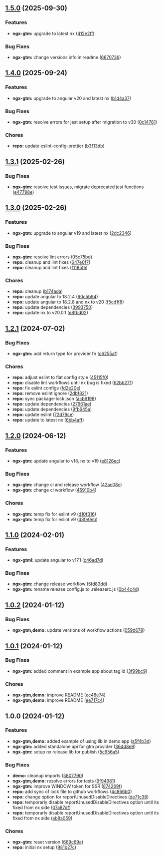 ## [1.5.0](https://github.com/jerkovicl/ngx-gtm/compare/v1.4.0...v1.5.0) (2025-09-30)

### Features

* **ngx-gtm:** upgrade to latest nx ([412e2ff](https://github.com/jerkovicl/ngx-gtm/commit/412e2ffd0dd37dc6611e78dd9d1a51681c719b32))

### Bug Fixes

* **ngx-gtm:** change versions info in readme ([6870736](https://github.com/jerkovicl/ngx-gtm/commit/68707361dce67b426f181cf57f27c13d0e387b6c))

## [1.4.0](https://github.com/jerkovicl/ngx-gtm/compare/v1.3.1...v1.4.0) (2025-09-24)

### Features

* **ngx-gtm:** upgrade to angular v20 and latest nx ([b1d4a37](https://github.com/jerkovicl/ngx-gtm/commit/b1d4a378ee3c7bf58ffc55dd0178b524957fe056))

### Bug Fixes

* **ngx-gtm:** resolve errors for jest setup after migration to v30 ([0c14761](https://github.com/jerkovicl/ngx-gtm/commit/0c14761c6e739844310f1b97295b0138fa1b703f))

### Chores

* **repo:** update eslint-config-prettier ([b3f13db](https://github.com/jerkovicl/ngx-gtm/commit/b3f13dbcf3cb45da123c4ecfa57f9c43b689b5b2))

## [1.3.1](https://github.com/jerkovicl/ngx-gtm/compare/v1.3.0...v1.3.1) (2025-02-26)

### Bug Fixes

* **ngx-gtm:** resolve test issues, migrate deprecated jest functions ([e47798e](https://github.com/jerkovicl/ngx-gtm/commit/e47798e283dcf6fc2b4fdb95e0350b640985463b))

## [1.3.0](https://github.com/jerkovicl/ngx-gtm/compare/v1.2.1...v1.3.0) (2025-02-26)

### Features

* **ngx-gtm:** upgrade to angular v19 and latest nx ([2dc2346](https://github.com/jerkovicl/ngx-gtm/commit/2dc2346d4d58b3bb8623307bdcf19185c2add1cf))

### Bug Fixes

* **ngx-gtm:** resolve lint errors ([05c75bd](https://github.com/jerkovicl/ngx-gtm/commit/05c75bd8262faa19a0cf652073f239aae4ffd4d3))
* **repo:** cleanup and lint fixes ([647e0f7](https://github.com/jerkovicl/ngx-gtm/commit/647e0f7520a4586c54892d79f7157701f831630c))
* **repo:** cleanup and lint fixes ([f1185fe](https://github.com/jerkovicl/ngx-gtm/commit/f1185fea47bc8395d92c2769d1bb3f86a225caa9))

### Chores

* **repo:** cleanup ([b174ada](https://github.com/jerkovicl/ngx-gtm/commit/b174ada26e08b1c150bc6499cc77354367584eb0))
* **repo:** update angular to 18.2.4 ([60c5b94](https://github.com/jerkovicl/ngx-gtm/commit/60c5b947a666c00d86301ee640529d227a4efbd5))
* **repo:** update angular to 18.2.8 and nx to v20 ([f5cd1f8](https://github.com/jerkovicl/ngx-gtm/commit/f5cd1f8db4b7a03ed9df738fddca57cb4854b5a1))
* **repo:** update dependencies ([3993750](https://github.com/jerkovicl/ngx-gtm/commit/39937501505c5f64bc79b68ee6caea77d23de69f))
* **repo:** update nx to v20.0.1 ([e8fbd02](https://github.com/jerkovicl/ngx-gtm/commit/e8fbd0293ba9999ac9da93a658c621915525b98a))

## [1.2.1](https://github.com/jerkovicl/ngx-gtm/compare/v1.2.0...v1.2.1) (2024-07-02)

### Bug Fixes

* **ngx-gtm:** add return type for provider fn ([c6255af](https://github.com/jerkovicl/ngx-gtm/commit/c6255afbf1e6e2a37945d9e7b5e48fa07467f076))

### Chores

* **repo:** adjust eslint to flat config style ([45115f0](https://github.com/jerkovicl/ngx-gtm/commit/45115f00944e60ad7e2561b2a8c61bf15b34fcc1))
* **repo:** disable lint workflows until nx bug is fixed ([62bb271](https://github.com/jerkovicl/ngx-gtm/commit/62bb271d7475120095db83b38dbe96901376781e))
* **repo:** fix eslint configs ([fd2e20e](https://github.com/jerkovicl/ngx-gtm/commit/fd2e20e1d55ee30e14fff04bc0cec95268ca3998))
* **repo:** remove eslint ignore ([2dbf821](https://github.com/jerkovicl/ngx-gtm/commit/2dbf821f0ad36628f6b3b6da38640c1ca7c394b6))
* **repo:** sync package-lock.json ([acb6198](https://github.com/jerkovicl/ngx-gtm/commit/acb6198d4b35e30471a9d3ae858ecf15b7c05e92))
* **repo:** update dependencies ([27661ae](https://github.com/jerkovicl/ngx-gtm/commit/27661ae2bb42e7c3bc46ba657ff994698fc5338b))
* **repo:** update dependencies ([9fb645a](https://github.com/jerkovicl/ngx-gtm/commit/9fb645aa030ca8fd1f31d48a2ad6004a13a8c2ed))
* **repo:** update eslint ([72d79ce](https://github.com/jerkovicl/ngx-gtm/commit/72d79ce57959d920f8e2b97a972ee4772cfef169))
* **repo:** update to latest nx ([6bb4aff](https://github.com/jerkovicl/ngx-gtm/commit/6bb4afffee3226449841b74fbb4d5a414e9c7b05))

## [1.2.0](https://github.com/jerkovicl/ngx-gtm/compare/v1.1.0...v1.2.0) (2024-06-12)

### Features

* **ngx-gtm:** update angular to v18, nx to v19 ([e8126ec](https://github.com/jerkovicl/ngx-gtm/commit/e8126ec665e1f5b254f2bfef52ea1c8f4e4ffbff))

### Bug Fixes

* **ngx-gtm:** change ci and release workflow ([42ac08c](https://github.com/jerkovicl/ngx-gtm/commit/42ac08c55966d8a9263f42cdffb3a4e217f460fd))
* **ngx-gtm:** change ci workflow ([45910b4](https://github.com/jerkovicl/ngx-gtm/commit/45910b460b03edb9205c4773fae7ed35f5ec5124))

### Chores

* **ngx-gtm:** temp fix for eslint v9 ([d10f316](https://github.com/jerkovicl/ngx-gtm/commit/d10f3164f8947d0733b47a1c3650c731188836bc))
* **ngx-gtm:** temp fix for eslint v9 ([d8fe0eb](https://github.com/jerkovicl/ngx-gtm/commit/d8fe0eb2f2fa20ff0f23674a03c9af4c0953af88))

## [1.1.0](https://github.com/jerkovicl/ngx-gtm/compare/v1.0.2...v1.1.0) (2024-02-01)


### Features

* **ngx-gtml:** update angular to v17.1 ([c46ad7d](https://github.com/jerkovicl/ngx-gtm/commit/c46ad7d3fd317f77d0d4e3439610c0a8c5140831))


### Bug Fixes

* **ngx-gtm:** change release workflow ([5fd83dd](https://github.com/jerkovicl/ngx-gtm/commit/5fd83dd4b3ba165c56c426dec0312fd299a3fbf6))
* **ngx-gtm:** rename release.config.js to .releaserc.js ([0b44c4d](https://github.com/jerkovicl/ngx-gtm/commit/0b44c4da8131a104b300fe5a794f6380cf6f2257))

## [1.0.2](https://github.com/jerkovicl/ngx-gtm/compare/v1.0.1...v1.0.2) (2024-01-12)


### Bug Fixes

* **ngx-gtm,demo:** update versions of workflow actions ([059d678](https://github.com/jerkovicl/ngx-gtm/commit/059d6784f951118cc01fcd697d2b24d3395fe854))

## [1.0.1](https://github.com/jerkovicl/ngx-gtm/compare/v1.0.0...v1.0.1) (2024-01-12)


### Bug Fixes

* **ngx-gtm:** added comment in example app about tag id ([3f99bc9](https://github.com/jerkovicl/ngx-gtm/commit/3f99bc99549b9430aa22f7b8358bcd03c8b7a883))


### Chores

* **ngx-gtm,demo:** improve README ([ec48e74](https://github.com/jerkovicl/ngx-gtm/commit/ec48e740ab977de7953459189648b9b377619965))
* **ngx-gtm,demo:** improve README ([ee717c4](https://github.com/jerkovicl/ngx-gtm/commit/ee717c437f7ed608e4c575456fc4893dc6359a97))

## 1.0.0 (2024-01-12)


### Features

* **ngx-gtm,demo:** added example of using lib in demo app ([a5f4b3d](https://github.com/jerkovicl/ngx-gtm/commit/a5f4b3d3dc5468d44e22ff82d42cc112395c85d9))
* **ngx-gtm:** added standalone api for gtm provider ([364d8e9](https://github.com/jerkovicl/ngx-gtm/commit/364d8e91ecb16b1e56d825fb6027ebdb66883e6e))
* **ngx-gtm:** setup nx release lib for publish ([5c956a5](https://github.com/jerkovicl/ngx-gtm/commit/5c956a5f6b199fef41c0396f2cb9221dcd85481d))


### Bug Fixes

* **demo:** cleanup imports ([5807790](https://github.com/jerkovicl/ngx-gtm/commit/5807790b636bb1e0255cba5c40179fa95f751c79))
* **ngx-gtm,demo:** resolve errors for tests ([9f94981](https://github.com/jerkovicl/ngx-gtm/commit/9f949814df8ceb35471d4cefe0e7c379946b4fd0))
* **ngx-gtm:** improve WINDOW token for SSR ([874269f](https://github.com/jerkovicl/ngx-gtm/commit/874269fbe961ee8af4f3ea53e525aad7b76e9d72))
* **repo:** add sync of lock file to github workflows ([4c866b0](https://github.com/jerkovicl/ngx-gtm/commit/4c866b0904791fc49cba38ac7ee628f5151e9491))
* **repo:** change option for reportUnusedDisableDirectives ([de71c38](https://github.com/jerkovicl/ngx-gtm/commit/de71c3824e603caa551a1c40500bcd996f8a6243))
* **repo:** temporarly disable reportUnusedDisableDirectives option until its fixed from nx side ([07a87df](https://github.com/jerkovicl/ngx-gtm/commit/07a87df0efb5af685dedf2549bcd33988453dc40))
* **repo:** temporarly disable reportUnusedDisableDirectives option until its fixed from nx side ([ab8a059](https://github.com/jerkovicl/ngx-gtm/commit/ab8a0599e67504d47035b629b0a114e179949f1a))


### Chores

* **ngx-gtm:** reset version ([669c69a](https://github.com/jerkovicl/ngx-gtm/commit/669c69a1c818bd47dad76c239535a4839d4c2c12))
* **repo:** initial nx setup ([981b27c](https://github.com/jerkovicl/ngx-gtm/commit/981b27ca5b4f313d6dffa63c83a642e074bb60da))
